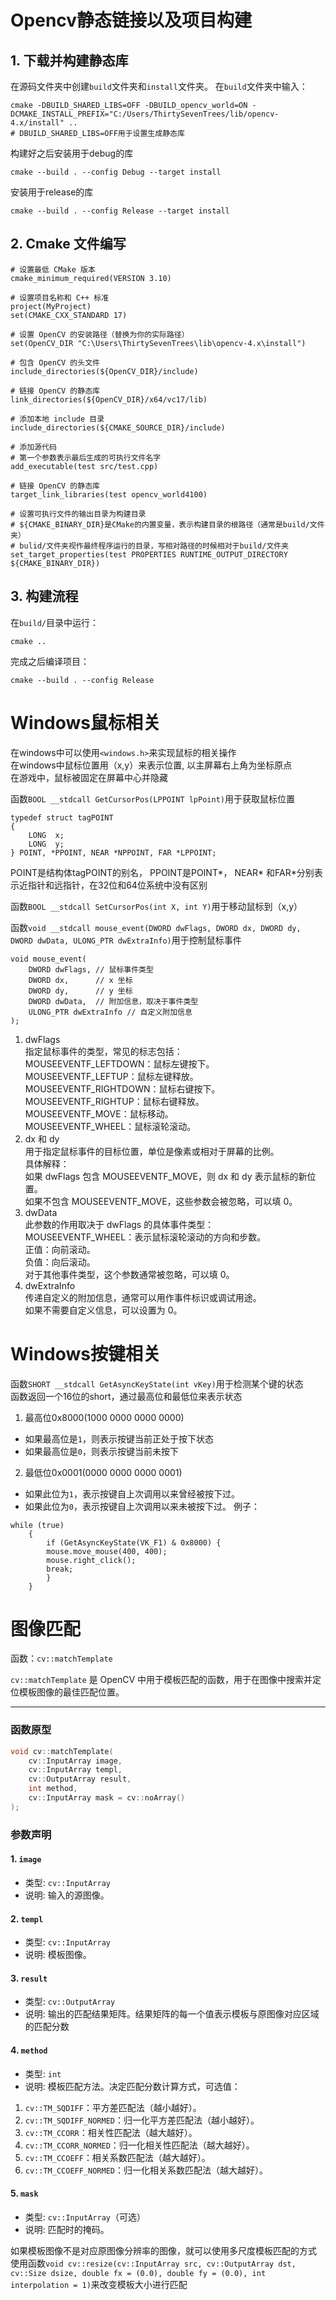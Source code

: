 
# Opencv静态链接以及项目构建
## 1. 下载并构建静态库
在源码文件夹中创建`build`文件夹和`install`文件夹。
在`build`文件夹中输入：
```
cmake -DBUILD_SHARED_LIBS=OFF -DBUILD_opencv_world=ON -DCMAKE_INSTALL_PREFIX="C:/Users/ThirtySevenTrees/lib/opencv-4.x/install" ..
# DBUILD_SHARED_LIBS=OFF用于设置生成静态库
```
构建好之后安装用于debug的库
```
cmake --build . --config Debug --target install
```
安装用于release的库
```
cmake --build . --config Release --target install
```
## 2. Cmake 文件编写
```
# 设置最低 CMake 版本
cmake_minimum_required(VERSION 3.10)

# 设置项目名称和 C++ 标准
project(MyProject)
set(CMAKE_CXX_STANDARD 17)

# 设置 OpenCV 的安装路径（替换为你的实际路径）
set(OpenCV_DIR "C:\Users\ThirtySevenTrees\lib\opencv-4.x\install")

# 包含 OpenCV 的头文件
include_directories(${OpenCV_DIR}/include)

# 链接 OpenCV 的静态库
link_directories(${OpenCV_DIR}/x64/vc17/lib)

# 添加本地 include 目录
include_directories(${CMAKE_SOURCE_DIR}/include)

# 添加源代码
# 第一个参数表示最后生成的可执行文件名字
add_executable(test src/test.cpp)

# 链接 OpenCV 的静态库
target_link_libraries(test opencv_world4100)

# 设置可执行文件的输出目录为构建目录
# ${CMAKE_BINARY_DIR}是CMake的内置变量，表示构建目录的根路径（通常是build/文件夹）
# bulid/文件夹视作最终程序运行的目录，写相对路径的时候相对于build/文件夹
set_target_properties(test PROPERTIES RUNTIME_OUTPUT_DIRECTORY ${CMAKE_BINARY_DIR})
```
## 3. 构建流程
在`build/`目录中运行：
```
cmake ..
```
完成之后编译项目：
```
cmake --build . --config Release
```

# Windows鼠标相关
在windows中可以使用`<windows.h>`来实现鼠标的相关操作  
在windows中鼠标位置用（x,y）来表示位置, 以主屏幕右上角为坐标原点  
在游戏中，鼠标被固定在屏幕中心并隐藏  
  
函数`BOOL __stdcall GetCursorPos(LPPOINT lpPoint)`用于获取鼠标位置  
```
typedef struct tagPOINT
{
    LONG  x;
    LONG  y;
} POINT, *PPOINT, NEAR *NPPOINT, FAR *LPPOINT;
```
POINT是结构体tagPOINT的别名， PPOINT是POINT*， NEAR* 和FAR*分别表示近指针和远指针，在32位和64位系统中没有区别  
  
函数`BOOL __stdcall SetCursorPos(int X, int Y)`用于移动鼠标到（x,y）
  
函数`void __stdcall mouse_event(DWORD dwFlags, DWORD dx, DWORD dy, DWORD dwData, ULONG_PTR dwExtraInfo)`用于控制鼠标事件  
```
void mouse_event(
    DWORD dwFlags, // 鼠标事件类型
    DWORD dx,      // x 坐标
    DWORD dy,      // y 坐标
    DWORD dwData,  // 附加信息，取决于事件类型
    ULONG_PTR dwExtraInfo // 自定义附加信息
);
```
1. dwFlags  
指定鼠标事件的类型，常见的标志包括：  
MOUSEEVENTF_LEFTDOWN：鼠标左键按下。  
MOUSEEVENTF_LEFTUP：鼠标左键释放。  
MOUSEEVENTF_RIGHTDOWN：鼠标右键按下。  
MOUSEEVENTF_RIGHTUP：鼠标右键释放。  
MOUSEEVENTF_MOVE：鼠标移动。  
MOUSEEVENTF_WHEEL：鼠标滚轮滚动。  
2. dx 和 dy  
用于指定鼠标事件的目标位置，单位是像素或相对于屏幕的比例。  
具体解释：  
如果 dwFlags 包含 MOUSEEVENTF_MOVE，则 dx 和 dy 表示鼠标的新位置。  
如果不包含 MOUSEEVENTF_MOVE，这些参数会被忽略，可以填 0。  
3. dwData  
此参数的作用取决于 dwFlags 的具体事件类型：  
MOUSEEVENTF_WHEEL：表示鼠标滚轮滚动的方向和步数。  
正值：向前滚动。  
负值：向后滚动。  
对于其他事件类型，这个参数通常被忽略，可以填 0。  
4. dwExtraInfo  
传递自定义的附加信息，通常可以用作事件标识或调试用途。  
如果不需要自定义信息，可以设置为 0。  

# Windows按键相关
函数`SHORT __stdcall GetAsyncKeyState(int vKey)`用于检测某个键的状态  
函数返回一个16位的short，通过最高位和最低位来表示状态  
1. 最高位0x8000(1000 0000 0000 0000)  
- 如果最高位是`1`，则表示按键当前正处于按下状态
- 如果最高位是`0`，则表示按键当前未按下  
2. 最低位0x0001(0000 0000 0000 0001)
- 如果此位为`1`，表示按键自上次调用以来曾经被按下过。
- 如果此位为`0`，表示按键自上次调用以来未被按下过。
例子：
```
while (true)
    {
        if (GetAsyncKeyState(VK_F1) & 0x8000) {
        mouse.move_mouse(400, 400);
        mouse.right_click();
        break;
        }
    }
```

# 图像匹配
 函数：`cv::matchTemplate`

`cv::matchTemplate` 是 OpenCV 中用于模板匹配的函数，用于在图像中搜索并定位模板图像的最佳匹配位置。

---

### **函数原型**
```cpp
void cv::matchTemplate(
    cv::InputArray image,
    cv::InputArray templ,
    cv::OutputArray result,
    int method,
    cv::InputArray mask = cv::noArray()
);
```
### **参数声明**

#### **1. `image`**
- 类型: `cv::InputArray`
- 说明: 输入的源图像。

#### **2. `templ`**
- 类型: `cv::InputArray`
- 说明: 模板图像。

#### **3. `result`**
- 类型: `cv::OutputArray`
- 说明: 输出的匹配结果矩阵。结果矩阵的每一个值表示模板与原图像对应区域的匹配分数

#### **4. `method`**
- 类型: `int`  
- 说明: 模板匹配方法。决定匹配分数计算方式，可选值：  
1. `cv::TM_SQDIFF`：平方差匹配法（越小越好）。  
2. `cv::TM_SQDIFF_NORMED`：归一化平方差匹配法（越小越好）。  
3. `cv::TM_CCORR`：相关性匹配法（越大越好）。  
4. `cv::TM_CCORR_NORMED`：归一化相关性匹配法（越大越好）。  
5. `cv::TM_CCOEFF`：相关系数匹配法（越大越好）。  
6. `cv::TM_CCOEFF_NORMED`：归一化相关系数匹配法（越大越好）。  


#### **5. `mask`**
- 类型: `cv::InputArray`（可选）
- 说明: 匹配时的掩码。  
  
如果模板图像不是对应原图像分辨率的图像，就可以使用多尺度模板匹配的方式  
使用函数`void cv::resize(cv::InputArray src, cv::OutputArray dst, cv::Size dsize, double fx = (0.0), double fy = (0.0), int interpolation = 1)`来改变模板大小进行匹配
